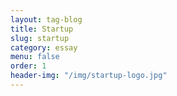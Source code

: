 ```yaml
---
layout: tag-blog
title: Startup
slug: startup
category: essay
menu: false
order: 1
header-img: "/img/startup-logo.jpg"
---
```

